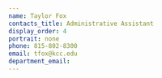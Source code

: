 ```yaml
---
name: Taylor Fox
contacts_title: Administrative Assistant
display_order: 4
portrait: none
phone: 815-802-8300
email: tfox@kcc.edu
department_email:
---
```

